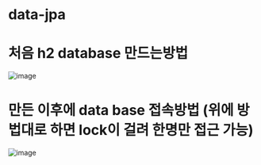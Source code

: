 # data-jpa

# 처음 h2 database 만드는방법
![image](https://github.com/aamoos/data-jpa/assets/37327676/d9356761-8b8f-4ded-8cd3-371aa159f657)

# 만든 이후에 data base 접속방법 (위에 방법대로 하면 lock이 걸려 한명만 접근 가능)
![image](https://github.com/aamoos/data-jpa/assets/37327676/0aa2765e-431f-4bbd-a3d1-6a1d0a3566de)
